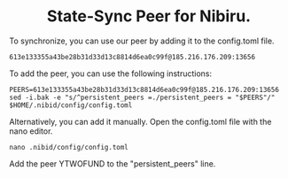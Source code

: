 <h1 align="center"> State-Sync Peer for Nibiru. </h1>
To synchronize, you can use our peer by adding it to the config.toml file.

```
613e133355a43be28b31d33d13c8814d6ea0c99f@185.216.176.209:13656
```
To add the peer, you can use the following instructions:
```
PEERS=613e133355a43be28b31d33d13c8814d6ea0c99f@185.216.176.209:13656
sed -i.bak -e "s/^persistent_peers =./persistent_peers = "$PEERS"/" $HOME/.nibid/config/config.toml
```

Alternatively, you can add it manually.
Open the config.toml file with the nano editor.
```
nano .nibid/config/config.toml
```
Add the peer YTWOFUND to the "persistent_peers" line.
